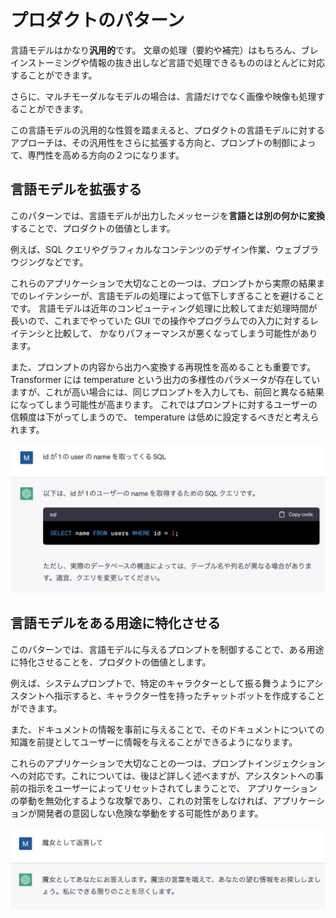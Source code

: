 # プロダクトのパターン

言語モデルはかなり**汎用的**です。
文章の処理（要約や補完）はもちろん、ブレインストーミングや情報の抜き出しなど言語で処理できるもののほとんどに対応することができます。

さらに、マルチモーダルなモデルの場合は、言語だけでなく画像や映像も処理することができます。

この言語モデルの汎用的な性質を踏まえると、プロダクトの言語モデルに対するアプローチは、その汎用性をさらに拡張する方向と、プロンプトの制御によって、専門性を高める方向の２つになります。

## 言語モデルを拡張する

このパターンでは、言語モデルが出力したメッセージを**言語とは別の何かに変換**することで、プロダクトの価値とします。

例えば、SQL クエリやグラフィカルなコンテンツのデザイン作業、ウェブブラウジングなどです。

これらのアプリケーションで大切なことの一つは、プロンプトから実際の結果までのレイテンシーが、言語モデルの処理によって低下しすぎることを避けることです。
言語モデルは近年のコンピューティング処理に比較してまだ処理時間が長いので、これまでやっていた GUI での操作やプログラムでの入力に対するレイテンシと比較して、
かなりパフォーマンスが悪くなってしまう可能性があります。

また、プロンプトの内容から出力へ変換する再現性を高めることも重要です。
Transformer には temperature という出力の多様性のパラメータが存在していますが、これが高い場合には、同じプロンプトを入力しても、前回と異なる結果になってしまう可能性が高まります。
これではプロンプトに対するユーザーの信頼度は下がってしまうので、 temperature は低めに設定するべきだと考えられます。

![SQLで](./sql.png)

## 言語モデルをある用途に特化させる

このパターンでは、言語モデルに与えるプロンプトを制御することで、ある用途に特化させることを、プロダクトの価値とします。

例えば、システムプロンプトで、特定のキャラクターとして振る舞うようにアシスタントへ指示すると、キャラクター性を持ったチャットボットを作成することができます。

また、ドキュメントの情報を事前に与えることで、そのドキュメントについての知識を前提としてユーザーに情報を与えることができるようになります。

これらのアプリケーションで大切なことの一つは、プロンプトインジェクションへの対応です。これについては、後ほど詳しく述べますが、アシスタントへの事前の指示をユーザーによってリセットされてしまうことで、
アプリケーションの挙動を無効化するような攻撃であり、これの対策をしなければ、アプリケーションが開発者の意図しない危険な挙動をする可能性があります。

![魔女として](./witch.png)
